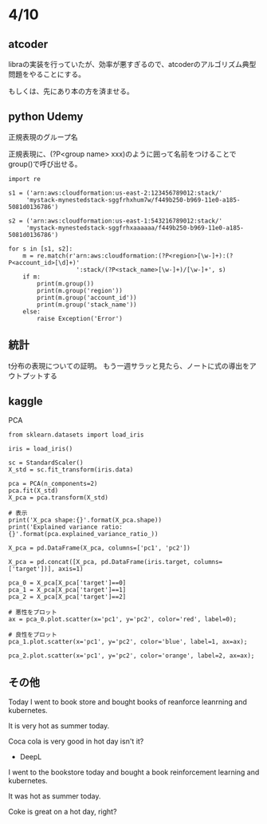 # 4/10

## atcoder

libraの実装を行っていたが、効率が悪すぎるので、atcoderのアルゴリズム典型問題をやることにする。

もしくは、先にあり本の方を済ませる。

## python Udemy
正規表現のグループ名

正規表現に、(?P\<group name\> xxx)のように囲って名前をつけることでgroup()で呼び出せる。

```
import re

s1 = ('arn:aws:cloudformation:us-east-2:123456789012:stack/'
     'mystack-mynestedstack-sggfrhxhum7w/f449b250-b969-11e0-a185-5081d0136786')

s2 = ('arn:aws:cloudformation:us-east-1:543216789012:stack/'
     'mystack-mynestedstack-sggfrhxaaaaaa/f449b250-b969-11e0-a185-5081d0136786')

for s in [s1, s2]:
    m = re.match(r'arn:aws:cloudformation:(?P<region>[\w-]+):(?P<account_id>[\d]+)'
                   ':stack/(?P<stack_name>[\w-]+)/[\w-]+', s)
    if m:
        print(m.group())
        print(m.group('region'))
        print(m.group('account_id'))
        print(m.group('stack_name'))
    else:
        raise Exception('Error')

```


## 統計
t分布の表現についての証明。
もう一週サラッと見たら、ノートに式の導出をアウトプットする

## kaggle
PCA

```
from sklearn.datasets import load_iris

iris = load_iris()

sc = StandardScaler()
X_std = sc.fit_transform(iris.data)

pca = PCA(n_components=2)
pca.fit(X_std)
X_pca = pca.transform(X_std)

# 表示
print('X_pca shape:{}'.format(X_pca.shape))
print('Explained variance ratio:{}'.format(pca.explained_variance_ratio_))

X_pca = pd.DataFrame(X_pca, columns=['pc1', 'pc2'])

X_pca = pd.concat([X_pca, pd.DataFrame(iris.target, columns=['target'])], axis=1)

pca_0 = X_pca[X_pca['target']==0]
pca_1 = X_pca[X_pca['target']==1]
pca_2 = X_pca[X_pca['target']==2]

# 悪性をプロット
ax = pca_0.plot.scatter(x='pc1', y='pc2', color='red', label=0);

# 良性をプロット
pca_1.plot.scatter(x='pc1', y='pc2', color='blue', label=1, ax=ax);

pca_2.plot.scatter(x='pc1', y='pc2', color='orange', label=2, ax=ax);
```

## その他

Today I went to book store and bought books of reanforce leanrning and kubernetes.

It is very hot as summer today.

Coca cola is very good in hot day isn't it?

- DeepL

I went to the bookstore today and bought a book reinforcement learning and kubernetes.

It was hot as summer today.

Coke is great on a hot day, right?

